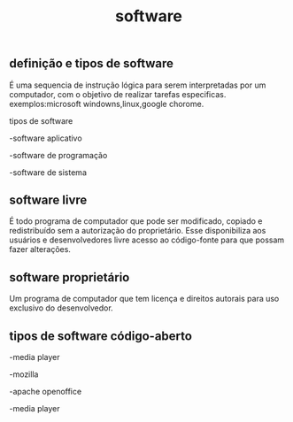 <!DOCTYPE html>
<html lang="en">
<head>
    <meta charset="UTF-8">
    <meta http-equiv="X-UA-Compatible" content="IE=edge">
    <meta name="viewport" content="width=
    , initial-scale=1.0">
    <title>Document</title>
    <link rel="stylesheet" href="estilos/style.css">
</head>
<body>
    <main>
        <header>
            <h1> software </h1>
        </header>
        <article>
            <h2>definição e tipos de software </h2>
            <p>É uma sequencia de instrução lógica para serem interpretadas por um computador, com o objetivo de realizar tarefas especificas.
                exemplos:microsoft windowns,linux,google chorome.
            </p>
            <p>tipos de software</p>
            <p>-software aplicativo</p>
            <p>-software de programação </p>
            <p>-software de sistema</p>
            <h2>software livre</h2>
            <p> É todo programa de computador que pode ser modificado, copiado e redistribuído sem a autorização do proprietário. Esse disponibiliza aos usuários e desenvolvedores livre acesso ao código-fonte para que possam fazer alterações.
            </p>
            <h2>software proprietário</h2>
            <p> Um programa de computador que tem licença e direitos autorais para uso exclusivo do desenvolvedor.  </p>
             <h2>tipos de software código-aberto</h2>
            <p>-media player </p>
            <p>-mozilla</p>
            <p>-apache openoffice </p>
            <p>-media player </p>
        </article>
        </article>
    </main>
</body>
</html>







